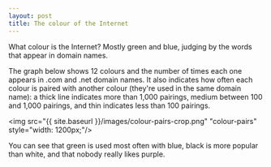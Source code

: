 ```yaml
---
layout: post
title: The colour of the Internet
---
```


What colour is the Internet? Mostly green and blue, judging by the words that appear in domain names.

The graph below shows 12 colours and the number of times each one appears in .com and .net domain names. It also indicates how often each colour is paired with another colour (they're used in the same domain name): a thick line indicates more than 1,000 pairings, medium between 100 and 1,000 pairings, and thin indicates less than 100 pairings.

<img src="{{ site.baseurl }}/images/colour-pairs-crop.png" "colour-pairs" style="width: 1200px;"/>

You can see that green is used most often with blue, black is more popular than white, and that nobody really likes purple.
